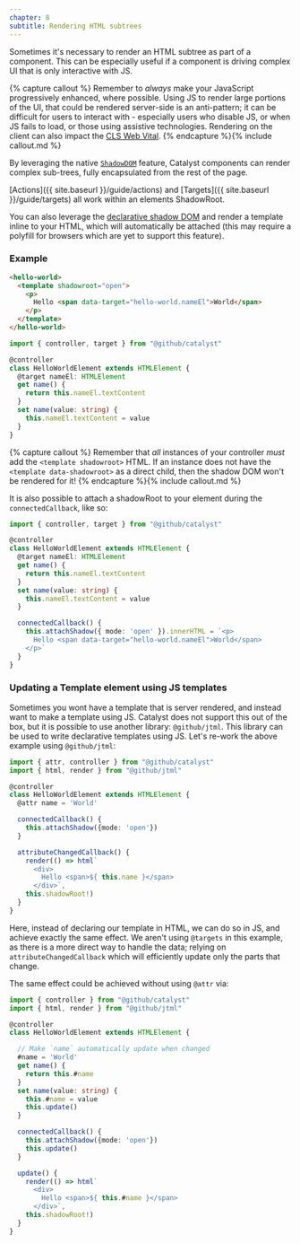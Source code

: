 ```yaml
---
chapter: 8
subtitle: Rendering HTML subtrees
---
```


Sometimes it's necessary to render an HTML subtree as part of a component. This can be especially useful if a component is driving complex UI that is only interactive with JS.

{% capture callout %}
Remember to _always_ make your JavaScript progressively enhanced, where possible. Using JS to render large portions of the UI, that could be rendered server-side is an anti-pattern; it can be difficult for users to interact with - especially users who disable JS, or when JS fails to load, or those using assistive technologies. Rendering on the client can also impact the [CLS Web Vital](https://web.dev/cls/).
{% endcapture %}{% include callout.md %}

By leveraging the native [`ShadowDOM`](https://developer.mozilla.org/en-US/docs/Web/Web_Components/Using_shadow_DOM) feature, Catalyst components can render complex sub-trees, fully encapsulated from the rest of the page.

[Actions]({{ site.baseurl }}/guide/actions) and [Targets]({{ site.baseurl }}/guide/targets) all work within an elements ShadowRoot.

You can also leverage the [declarative shadow DOM](https://web.dev/declarative-shadow-dom/) and render a template inline to your HTML, which will automatically be attached (this may require a polyfill for browsers which are yet to support this feature).

### Example

```html
<hello-world>
  <template shadowroot="open">
    <p>
      Hello <span data-target="hello-world.nameEl">World</span>
    </p>
  </template>
</hello-world>
```
```typescript
import { controller, target } from "@github/catalyst"

@controller
class HelloWorldElement extends HTMLElement {
  @target nameEl: HTMLElement
  get name() {
    return this.nameEl.textContent
  }
  set name(value: string) {
    this.nameEl.textContent = value
  }
}
```

{% capture callout %}
Remember that _all_ instances of your controller _must_ add the `<template shadowroot>` HTML. If an instance does not have the `<template data-shadowroot>` as a direct child, then the shadow DOM won't be rendered for it!
{% endcapture %}{% include callout.md %}


It is also possible to attach a shadowRoot to your element during the `connectedCallback`, like so:

```typescript
import { controller, target } from "@github/catalyst"

@controller
class HelloWorldElement extends HTMLElement {
  @target nameEl: HTMLElement
  get name() {
    return this.nameEl.textContent
  }
  set name(value: string) {
    this.nameEl.textContent = value
  }

  connectedCallback() {
    this.attachShadow({ mode: 'open' }).innerHTML = `<p>
      Hello <span data-target="hello-world.nameEl">World</span>
    </p>`
  }
}
```

### Updating a Template element using JS templates

Sometimes you wont have a template that is server rendered, and instead want to make a template using JS. Catalyst does not support this out of the box, but it is possible to use another library: `@github/jtml`. This library can be used to write declarative templates using JS. Let's re-work the above example using `@github/jtml`:

```typescript
import { attr, controller } from "@github/catalyst"
import { html, render } from "@github/jtml"

@controller
class HelloWorldElement extends HTMLElement {
  @attr name = 'World'

  connectedCallback() {
    this.attachShadow({mode: 'open'})
  }

  attributeChangedCallback() {
    render(() => html`
      <div>
        Hello <span>${ this.name }</span>
      </div>`,
    this.shadowRoot!)
  }
}
```

Here, instead of declaring our template in HTML, we can do so in JS, and achieve exactly the same effect. We aren't using `@targets` in this example, as there is a more direct way to handle the data; relying on `attributeChangedCallback` which will efficiently update only the parts that change.

The same effect could be achieved without using `@attr` via:

```typescript
import { controller } from "@github/catalyst"
import { html, render } from "@github/jtml"

@controller
class HelloWorldElement extends HTMLElement {

  // Make `name` automatically update when changed
  #name = 'World'
  get name() {
    return this.#name
  }
  set name(value: string) {
    this.#name = value
    this.update()
  }

  connectedCallback() {
    this.attachShadow({mode: 'open'})
    this.update()
  }

  update() {
    render(() => html`
      <div>
        Hello <span>${ this.#name }</span>
      </div>`,
    this.shadowRoot!)
  }
}
```
